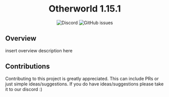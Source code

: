 <h1 align=center>Otherworld 1.15.1</h1>
 <p align=center>
 <img alt="Discord" src="https://img.shields.io/discord/360327589287559178?color=green&label=Discord%20&style=for-the-badge">
 <img alt="GitHub issues" src="https://img.shields.io/github/issues/DivineGenesis/Otherworld?color=red&style=for-the-badge">
</p>

## Overview
insert overview description here

## Contributions
Contributing to this project is greatly appreciated. This can include PRs or just simple ideas/suggestions. If you do have ideas/suggestions please take it to our discord :)
